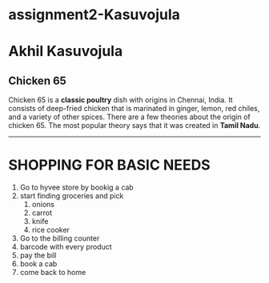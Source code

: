 # assignment2-Kasuvojula
# Akhil Kasuvojula
## Chicken 65
Chicken 65 is a **classic poultry** dish with origins in Chennai, India. It consists of deep-fried chicken that is marinated in ginger, lemon, red chiles, and a variety of other spices. There are a few theories about the origin of chicken 65. The most popular theory says that it was created in **Tamil Nadu**.

***

# SHOPPING FOR BASIC NEEDS
1. Go to hyvee store by bookig a cab
2. start finding groceries and pick
     1. onions
     2. carrot
     3. knife
     4. rice cooker
3. Go to the billing counter
4. barcode with every product
5. pay the bill
6. book a cab
7. come back to home

